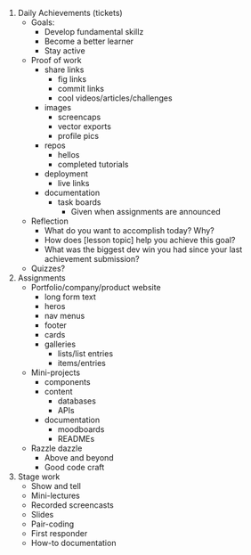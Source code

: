 1. Daily Achievements (tickets)
    - Goals:
        - Develop fundamental skillz
        - Become a better learner
        - Stay active
    - Proof of work
        - share links
            - fig links
            - commit links
            - cool videos/articles/challenges
        - images
            - screencaps
            - vector exports
            - profile pics
        - repos
            - hellos
            - completed tutorials
        - deployment
            - live links
        - documentation
            - task boards
                - Given when assignments are announced
    - Reflection
        - What do you want to accomplish today? Why?
        - How does [lesson topic] help you achieve this goal?
        - What was the biggest dev win you had since your last achievement submission?
    - Quizzes?
3. Assignments
    - Portfolio/company/product website
        - long form text
        - heros
        - nav menus
        - footer
        - cards
        - galleries
            - lists/list entries
            - items/entries
    - Mini-projects
        - components
        - content
            - databases
            - APIs
        - documentation
            - moodboards
            - READMEs
    - Razzle dazzle
        - Above and beyond
        - Good code craft
4. Stage work
    - Show and tell
    - Mini-lectures
    - Recorded screencasts
    - Slides
    - Pair-coding
    - First responder
    - How-to documentation